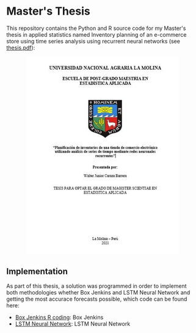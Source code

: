 # Master's Thesis

This repository contains the Python and R source code for my Master's thesis in applied statistics named Inventory planning of an e-commerce store using time series analysis using recurrent neural networks (see [thesis.pdf]()):

<p align="center">
    <a href="" title="Inventory planning of an e-commerce store using time series analysis using recurrent neural networks">
        <img src="https://github.com/wcaraza/rnn_keras_lstm_sales/blob/main/main.JPG" width="400" alt="Inventory planning of an e-commerce store using time series analysis using recurrent neural networks" title="Inventory planning of an e-commerce store using time series analysis using recurrent neural networks" />
    </a>
</p>


## Implementation

As part of this thesis, a solution was programmed in order to implement both methodologies whether Box Jenkins and LSTM Neural Network and getting the most accurace forecasts possible, which code can be found here:

- [Box Jenkins R coding](https://github.com/wcaraza/rnn_keras_lstm_sales/tree/main/Python%20source): Box Jenkins
- [LSTM Neural Network](https://github.com/wcaraza/rnn_keras_lstm_sales/tree/main/Python%20source): LSTM Neural Network
